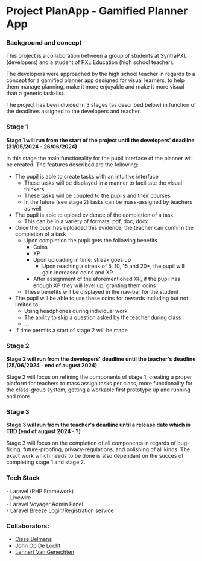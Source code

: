 <h1>Project PlanApp - Gamified Planner App</h1>
<h3>Background and concept</h3>
This project is a collaboration between a group of students at SyntraPXL (developers) and a student of PXL Education (high school teacher).

The developers were approached by the high school teacher in regards to a concept for a gamified planner app designed for visual learners, to help them manage planning, make it more enjoyable and make it more visual than a generic task-list.

The project has been divided in 3 stages (as described below) in function of the deadlines assigned to the developers and teacher. 
<h3>Stage 1</h3>
<b>Stage 1 will run from the start of the project until the developers' deadline (31/05/2024 - 26/06/2024)</b>

In this stage the main functionality for the pupil interface of the planner will be created. The features described are the following:
- The pupil is able to create tasks with an intuitive interface
	- These tasks will be displayed in a manner to facilitate the visual thinkers
	- These tasks will be coupled to the pupils and their courses
	- In the future (see stage 2) tasks can be mass-assigned by teachers as well
- The pupil is able to upload evidence of the completion of a task
	- This can be in a variety of formats: pdf, doc, docx
- Once the pupil has uploaded this evidence, the teacher can confirm the completion of a task
	- Upon completion the pupil gets the following benefits
		- Coins
		- XP
		- Upon uploading in time: streak goes up
			- Upon reaching a streak of 5, 10, 15 and 20+, the pupil will gain increased coins and XP
		- After assignment of the aforementioned XP, if the pupil has enough XP they will level up, granting them coins 
	- These benefits will be displayed in the nav-bar for the student
- The pupil will be able to use these coins for rewards including but not limited to
	- Using headphones during individual work
	- The ability to skip a question asked by the teacher during class
	- ...
- If time permits a start of stage 2 will be made
<h3>Stage 2</h3>
<b>Stage 2 will run from the developers' deadline until the teacher's deadline (25/06/2024 - end of august 2024)</b>

Stage 2 will focus on refining the components of stage 1, creating a proper platform for teachers to mass assign tasks per class, more functionality for the class-group system, getting a workable first prototype up and running and more.
<h3>Stage 3</h3>
<b>Stage 3 will run from the teacher's deadline until a release date which is TBD (end of august 2024 - ?)</b>

Stage 3 will focus on the completion of all components in regards of bug-fixing, future-proofing, privacy-regulations, and polishing of all kinds. The exact work which needs to be done is also dependant on the succes of completing stage 1 and stage 2.

<h3>Tech Stack</h3>
- Laravel (PHP Framework)<br>
- Livewire<br>
- Laravel Voyager Admin Panel<br>
- Laravel Breeze Login/Registration service<br>

<h3>Collaborators:</h3>

- [Cisse Belmans](https://github.com/Ciisse)
- [John Op De Locht](https://github.com/jopdelocht)
- [Lennert Van Genechten](https://github.com/LennertVG)
